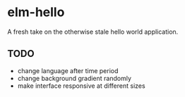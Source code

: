 # elm-hello

A fresh take on the otherwise stale hello world application.

## TODO

* change language after time period
* change background gradient randomly
* make interface responsive at different sizes
